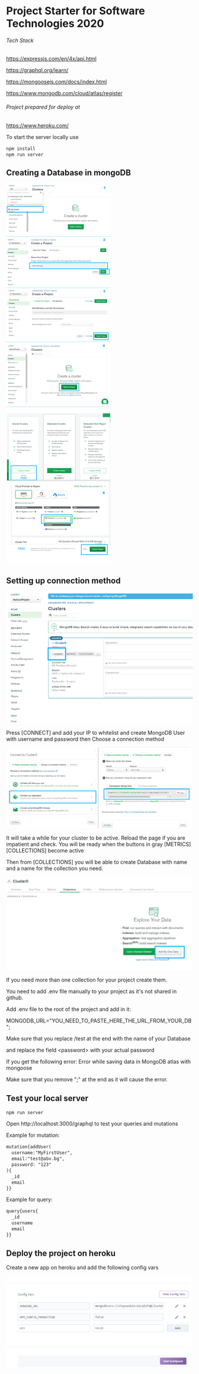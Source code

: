 # Project Starter for Software Technologies 2020


###### Tech Stack

https://expressjs.com/en/4x/api.html

https://graphql.org/learn/

https://mongoosejs.com/docs/index.html

https://www.mongodb.com/cloud/atlas/register

###### Project prepared for deploy at 

https://www.heroku.com/


To start the server locally use
```
npm install
npm run server
```

## Creating a Database in mongoDB

![Creating a cluster](https://raw.githubusercontent.com/AlexanderPPetrov/st-js-be-2020/master/docs/creating_cluster.jpg
)

## Setting up connection method

![Creating a cluster](https://raw.githubusercontent.com/AlexanderPPetrov/st-js-be-2020/master/docs/connect.jpg)

Press [CONNECT] and add your IP to whitelist and create MongoDB User with username and password then Choose a connection method

![Creating a connection](https://raw.githubusercontent.com/AlexanderPPetrov/st-js-be-2020/master/docs/atlas.jpg
)

It will take a while for your cluster to be active. Reload the page if you are impatient and check.
You will be ready when the buttons in gray [METRICS] [COLLECTIONS] become active

Then from [COLLECTIONS] you will be able to create Database with name and a name for the collection you need.

![Creating a database](https://raw.githubusercontent.com/AlexanderPPetrov/st-js-be-2020/master/docs/create_db.jpg
)

If you need more than one collection for your project create them.


You need to add .env file manually to your project as it's not shared in github.

Add .env file to the root of the project and add in it:

MONGODB_URL="YOU_NEED_TO_PASTE_HERE_THE_URL_FROM_YOUR_DB";

Make sure that you replace \/test at the end with the name of your Database

and replace the field \<password\> with your actual password

If you get the following error: Error while saving data in MongoDB atlas with mongoose

Make sure that you remove ";" at the end as it will cause the error.

## Test your local server

```
npm run server
```

Open http://localhost:3000/graphql to test your queries and mutations

Example for mutation:

```
mutation{addUser(
  username:"MyFirstUser", 
  email:"test@abv.bg",
  password: "123"
){
  _id
  email
}}
```

Example for query:

```
query{users{
  _id
  username
  email
}}
```

## Deploy the project on heroku

Create a new app on heroku and add the following config vars

![Config variables](https://raw.githubusercontent.com/AlexanderPPetrov/st-js-be-2020/master/docs/config_vars_heroku.jpg
)
